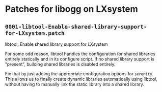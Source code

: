 # Patches for libogg on LXsystem

## `0001-libtool-Enable-shared-library-support-for-LXsystem.patch`

libtool: Enable shared library support for LXsystem

For some odd reason, libtool handles the configuration for shared
libraries entirely statically and in its configure script. If no
shared library support is "present", building shared libraries is
disabled entirely.

Fix that by just adding the appropriate configuration options for
`serenity`. This allows us to finally create dynamic libraries
automatically using libtool, without having to manually link the
static library into a shared library.

